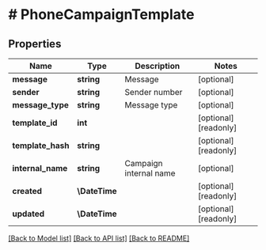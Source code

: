 # # PhoneCampaignTemplate

## Properties

Name | Type | Description | Notes
------------ | ------------- | ------------- | -------------
**message** | **string** | Message | [optional]
**sender** | **string** | Sender number | [optional]
**message_type** | **string** | Message type | [optional]
**template_id** | **int** |  | [optional] [readonly]
**template_hash** | **string** |  | [optional] [readonly]
**internal_name** | **string** | Campaign internal name | [optional]
**created** | **\DateTime** |  | [optional] [readonly]
**updated** | **\DateTime** |  | [optional] [readonly]

[[Back to Model list]](../../README.md#models) [[Back to API list]](../../README.md#endpoints) [[Back to README]](../../README.md)
